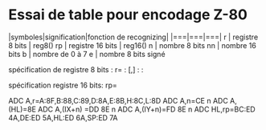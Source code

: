 #  Essai de table pour encodage Z-80


|symboles|signification|fonction de recognizing|
|===|===|===|
r | registre 8 bits | reg8()
rp | registre 16 bits | reg16()
n | nombre 8 bits
nn | nombre 16 bits
b | nombre de 0 à 7
e | nombre 8 bits signé

spécification de registre 8 bits : r=<definitions>
<definitions> : <definition>[,<definitions>]
<definition>: <registre>:<codes>

spécification registre 16 bits: rp=<definitions>


ADC A,r=A:8F,B:88,C:89,D:8A,E:8B,H:8C,L:8D
ADC A,n=CE n
ADC A,(HL)=8E
ADC A,(IX+n) =DD 8E n
ADC A,(IY+n)=FD 8E n
ADC HL,rp=BC:ED 4A,DE:ED 5A,HL:ED 6A,SP:ED 7A
